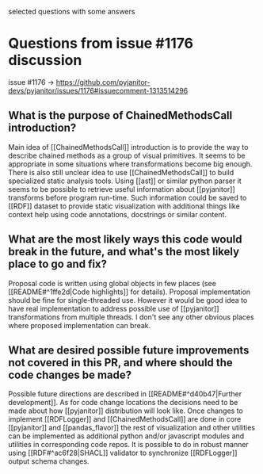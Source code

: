 selected questions with some answers

# Questions from issue #1176 discussion

issue #1176 -> https://github.com/pyjanitor-devs/pyjanitor/issues/1176#issuecomment-1313514296

## What is the purpose of ChainedMethodsCall introduction?
Main idea of [[ChainedMethodsCall]] introduction is to provide the way to describe chained methods as a group of visual primitives. It seems to be appropriate in some situations where transformations become big enough.
There is also still unclear idea to use [[ChainedMethodsCall]] to build specialized static analysis tools. Using [[ast]] or similar python parser it seems to be possible to retrieve useful information about [[pyjanitor]] transforms before program run-time. Such information could be saved to [[RDF]] dataset to provide static visualization with additional things like context help using code annotations, docstrings or similar content.

## What are the most likely ways this code would break in the future, and what's the most likely place to go and fix?
Proposal code is written using global objects in few places (see [[README#^1ffe2d|Code highlights]] for details). Proposal implementation should be fine for single-threaded use. However it would be good idea to have real implementation to address possible use of [[pyjanitor]] transformations from multiple threads. I don't see any other obvious places where proposed implementation can break.

## What are desired possible future improvements not covered in this PR, and where should the code changes be made?
Possible future directions are described in [[README#^d40b47|Further development]].
As for code change locations the decisions need to be made about how [[pyjanitor]] distribution will look like.
Once changes to implement [[RDFLogger]] and [[ChainedMethodsCall]] are done in core [[pyjanitor]] and [[pandas_flavor]] the rest of visualization and other utilities can be implemented as additional python and/or javascript modules and utilities in corresponding code repos. It is possible to do in robust manner using [[RDF#^ac6f28|SHACL]] validator to synchronize [[RDFLogger]] output schema changes.
